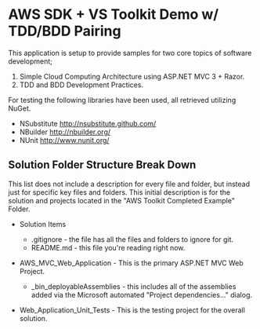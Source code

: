 AWS SDK + VS Toolkit Demo w/ TDD/BDD Pairing
============================================

This application is setup to provide samples for two core topics of software development;

 1. Simple Cloud Computing Architecture using ASP.NET MVC 3 + Razor.
 2. TDD and BDD Development Practices.

For testing the following libraries have been used, all retrieved utilizing NuGet.

- NSubstitute http://nsubstitute.github.com/
- NBuilder http://nbuilder.org/
- NUnit http://www.nunit.org/

Solution Folder Structure Break Down
------------------------------------

This list does not include a description for every file and folder, but instead just for specific key files and folders. This initial description is for the solution and projects located in the "AWS Toolkit Completed Example" Folder.

* Solution Items
  * .gitignore - the file has all the files and folders to ignore for git.
  * README.md - this file you're reading right now.
* AWS_MVC_Web_Application - This is the primary ASP.NET MVC Web Project.
  * _bin_deployableAssemblies - this includes all of the assemblies added via the Microsoft automated "Project dependencies..." dialog.

* Web_Application_Unit_Tests - This is the testing project for the overall solution.